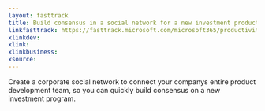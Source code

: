 ```yaml
---
layout: fasttrack
title: Build consensus in a social network for a new investment product
linkfasttrack: https://fasttrack.microsoft.com/microsoft365/productivitylibrary/Build-consensus-in-a-social-network-for-a-new-investment-product 
xlinkdev: 
xlink: 
xlinkbusiness: 
xsource: 
---
```

Create a corporate social network to connect your companys entire product development team, so you can quickly build consensus on a new investment program.